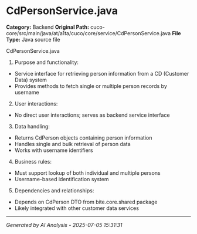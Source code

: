 # CdPersonService.java

**Category:** Backend
**Original Path:** cuco-core/src/main/java/at/a1ta/cuco/core/service/CdPersonService.java
**File Type:** Java source file

CdPersonService.java
1. Purpose and functionality:
- Service interface for retrieving person information from a CD (Customer Data) system
- Provides methods to fetch single or multiple person records by username

2. User interactions:
- No direct user interactions; serves as backend service interface

3. Data handling:
- Returns CdPerson objects containing person information
- Handles single and bulk retrieval of person data
- Works with username identifiers

4. Business rules:
- Must support lookup of both individual and multiple persons
- Username-based identification system

5. Dependencies and relationships:
- Depends on CdPerson DTO from bite.core.shared package
- Likely integrated with other customer data services

---
*Generated by AI Analysis - 2025-07-05 15:31:31*
